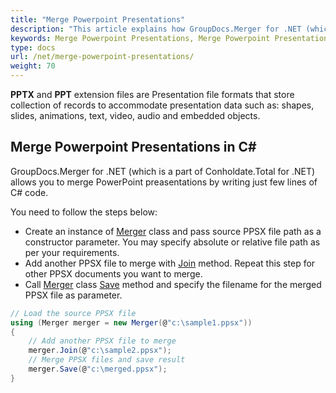 ```yaml
---
title: "Merge Powerpoint Presentations"
description: "This article explains how GroupDocs.Merger for .NET (which is a part of Conholdate.Total for .NET) can merge powerpoint presentations."
keywords: Merge Powerpoint Presentations, Merge Powerpoint Presentations in C#
type: docs
url: /net/merge-powerpoint-presentations/
weight: 70
---
```


 **PPTX** and **PPT** extension files are Presentation file formats that store collection of records to accommodate presentation data such as: shapes, slides, animations, text, video, audio and embedded objects.

## Merge Powerpoint Presentations in C#

GroupDocs.Merger for .NET (which is a part of Conholdate.Total for .NET) allows you to merge PowerPoint preasentations by writing just few lines of C# code. 

You need to follow the steps below:

* Create an instance of [Merger](https://apireference.groupdocs.com/net/merger/groupdocs.merger/merger) class and pass source PPSX file path as a constructor parameter. You may specify absolute or relative file path as per your requirements.
* Add another PPSX file to merge with [Join](https://apireference.groupdocs.com/merger/net/groupdocs.merger/merger/methods/join/index) method. Repeat this step for other PPSX documents you want to merge.
* Call [Merger](https://apireference.groupdocs.com/net/merger/groupdocs.merger/merger) class [Save](https://apireference.groupdocs.com/merger/net/groupdocs.merger/merger/methods/save/index) method and specify the filename for the merged PPSX file as parameter.

```csharp
// Load the source PPSX file
using (Merger merger = new Merger(@"c:\sample1.ppsx"))
{
    // Add another PPSX file to merge
    merger.Join(@"c:\sample2.ppsx");
    // Merge PPSX files and save result
    merger.Save(@"c:\merged.ppsx");
}
```
